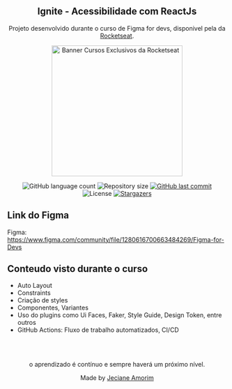 <div align="center">
	<h2>Ignite - Acessibilidade com ReactJs </h2>
	<p>Projeto desenvolvido durante o curso de Figma for devs, disponivel pela  da <a href="https://lp.rocketseat.com.br/programas-rocketseat" alt="Rocketseat">Rocketseat</a>.</p>
    <img width="300" src="https://global-uploads.webflow.com/61d83a2ebb0ae01ab96e841a/637521f7147238b27a90f0fa_pack-cursos-rocketseat.webp" alt="Banner Cursos Exclusivos da Rocketseat"/>
</div>

<p align="center">
  <img alt="GitHub language count" src="https://img.shields.io/github/languages/count/JecianeSilva/figma-for-devs?color=%2304D361">

  <img alt="Repository size" src="https://img.shields.io/github/repo-size/JecianeSilva/figma-for-devs">

  <a href="https://github.com/JecianeSilva/figma-for-devs/commits/main">
    <img alt="GitHub last commit" src="https://img.shields.io/github/last-commit/JecianeSilva/figma-for-devs">
  </a>

  <img alt="License" src="https://img.shields.io/badge/license-MIT-brightgreen">
   <a href="https://github.com/JecianeSilva/figma-for-devs/stargazers">
    <img alt="Stargazers" src="https://img.shields.io/github/stars/JecianeSilva/figma-for-devs?style=social">
  </a>
</p>

## Link do Figma
Figma: https://www.figma.com/community/file/1280616700663484269/Figma-for-Devs

## Conteudo visto durante o curso
- Auto Layout
- Constraints
- Criação de styles
- Componentes, Variantes
- Uso do plugins como Ui Faces, Faker, Style Guide, Design Token, entre outros
- GitHub Actions: Fluxo de trabalho automatizados, CI/CD 

<br></br>
<div align="center">
<p>o aprendizado é contínuo e sempre haverá um próximo nível.</p>
<p>Made by <a href="https://jecianesilva.github.io/">Jeciane Amorim</a></p>
</div>
